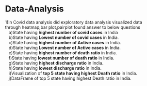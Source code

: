 # Data-Analysis
1)In Covid data analysis did exploratory data analysis visualized data through heatmap,bar plot,pairplot found answer to below questions
 &nbsp;&nbsp;&nbsp;a)State having **highest number of covid cases** in India <br>
 &nbsp;&nbsp;&nbsp;b)State having **Lowest number of covid cases** in India.<br>
 &nbsp;&nbsp;&nbsp;c)State having **highest number of Active cases** in India.<br>
 &nbsp;&nbsp;&nbsp;d)State having **Lowest number of Active cases** in India.<br>
 &nbsp;&nbsp;&nbsp;e)State having **highest number of death ratio** in India.<br>
 &nbsp;&nbsp;&nbsp;f)State having **lowest number of death ratio** in India.<br>
 &nbsp;&nbsp;&nbsp;g)State having **highest discharge ratio** in India.<br>
 &nbsp;&nbsp;&nbsp;h)State having **lowest discharge ratio** in India.<br>
 &nbsp;&nbsp;&nbsp;i)Visualization of **top 5 state having highest Death ratio** in India.<br>
 &nbsp;&nbsp;&nbsp;j)DataFrame of top 5 state having highest Death ratio in India.
